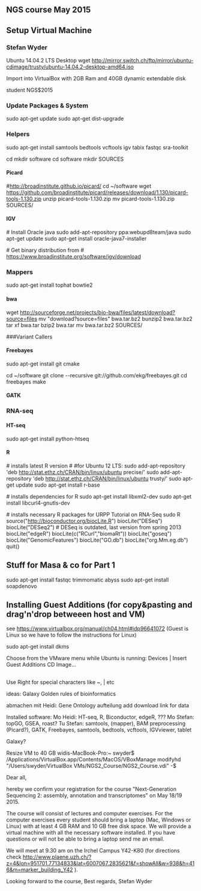 

## NGS course May 2015

## Setup Virtual Machine 

### Stefan Wyder

Ubuntu 14.04.2 LTS Desktop
wget http://mirror.switch.ch/ftp/mirror/ubuntu-cdimage/trusty/ubuntu-14.04.2-desktop-amd64.iso

Import into VirtualBox with 2GB Ram and 40GB dynamic extendable disk

student
NGS$2015


### Update Packages & System

sudo apt-get update
sudo apt-get dist-upgrade


### Helpers
sudo apt-get install samtools bedtools vcftools igv tabix fastqc sra-toolkit


cd
mkdir software
cd software
mkdir SOURCES


#### Picard
\#http://broadinstitute.github.io/picard/
cd ~/software
wget https://github.com/broadinstitute/picard/releases/download/1.130/picard-tools-1.130.zip
unzip picard-tools-1.130.zip
mv picard-tools-1.130.zip SOURCES/

#### IGV
\# Install Oracle java
sudo add-apt-repository ppa:webupd8team/java
sudo apt-get update
sudo apt-get install oracle-java7-installer

\# Get binary distribution from
\# https://www.broadinstitute.org/software/igv/download


### Mappers

sudo apt-get install tophat bowtie2


#### bwa
wget http://sourceforge.net/projects/bio-bwa/files/latest/download?source=files
mv "download?source=files" bwa.tar.bz2
bunzip2 bwa.tar.bz2
tar xf bwa.tar
bzip2 bwa.tar
mv bwa.tar.bz2 SOURCES/




###Variant Callers 

#### Freebayes
sudo apt-get install git cmake

cd ~/software
git clone --recursive git://github.com/ekg/freebayes.git
cd freebayes
make

#### GATK



### RNA-seq

#### HT-seq
sudo apt-get install python-htseq

#### R
\# installs latest R version
\# #for Ubuntu 12 LTS: sudo add-apt-repository 'deb http://stat.ethz.ch/CRAN/bin/linux/ubuntu precise/'
sudo add-apt-repository 'deb http://stat.ethz.ch/CRAN/bin/linux/ubuntu trusty/'
sudo apt-get update
sudo apt-get install r-base

\# installs dependencies for R
sudo apt-get install libxml2-dev
sudo apt-get install libcurl4-gnutls-dev

\# installs necessary R packages for URPP Tutorial on RNA-Seq
sudo R
source("http://bioconductor.org/biocLite.R")
biocLite("DESeq")
biocLite("DESeq2")  # DESeq is outdated, last version from spring 2013
biocLite("edgeR")
biocLite(c("RCurl","biomaRt"))
biocLite("goseq")
biocLite("GenomicFeatures")
biocLite("GO.db")
biocLite("org.Mm.eg.db")
quit()

## Stuff for Masa & co for Part 1
sudo apt-get install fastqc trimmomatic abyss
sudo apt-get install soapdenovo


## Installing Guest Additions (for copy&pasting and drag'n'drop betweeen host and VM)

see https://www.virtualbox.org/manual/ch04.html#idp96641072
(Guest is Linux so we have to follow the instructions for Linux)

sudo apt-get install dkms

Choose from the VMware menu while Ubuntu is running: Devices | Insert Guest Additions CD Image...


##
Use Right <Alt> for special characters like ~, | etc



ideas: Galaxy
Golden rules of bioinformatics




abmachen mit Heidi: Gene Ontology aufteilung
add download link for data



Installed software: 
Mo Heidi: HT-seq, R, Biconductor, edgeR, ???
Mo Stefan: topGO, GSEA, roast?
Tu Stefan: samtools, (mapper), BAM preprocessing (Picard?), GATK, Freebayes, samtools, bedtools, vcftools, IGVviewer, tablet

Galaxy?
 

Resize VM to 40 GB
widis-MacBook-Pro:~ swyder$ /Applications/VirtualBox.app/Contents/MacOS/VBoxManage modifyhd "/Users/swyder/VirtualBox VMs/NGS2_Course/NGS2_Course.vdi" -$




Dear all,

hereby we confirm your registration for the course "Next-Generation Sequencing 2: assembly, annotation and transcriptomes" on May 18/19 2015. 

The course will consist of lectures and computer exercises. For the computer exercises every student should bring a laptop (Mac, Windows or Linux) with at least 4 GB RAM and 10 GB free disk space. We will provide a virtual machine with all the necessary software installed. If you have questions or will not be able to bring a laptop send me an email.

We will meet at 9.30 am on the Irchel Campus Y42-K80 (for directions check 
http://www.plaene.uzh.ch/?z=4&lon=951701.77134833&lat=6007067.2835621&f=showAll&w=938&h=416&m=marker_building_Y42 ).

Looking forward to the course,
Best regards,
Stefan Wyder

